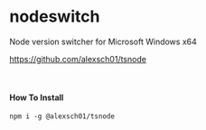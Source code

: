 # nodeswitch

Node version switcher for Microsoft Windows x64

https://github.com/alexsch01/tsnode

<br>

#### How To Install

```
npm i -g @alexsch01/tsnode
```
